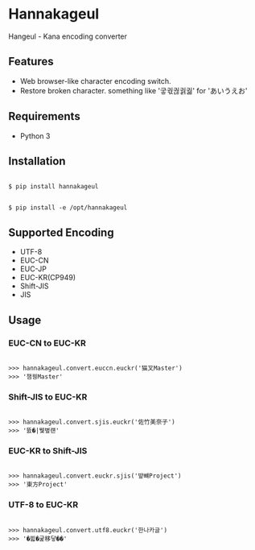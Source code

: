# Hannakageul

Hangeul - Kana encoding converter


## Features

* Web browser-like character encoding switch.
* Restore broken character. something like '궇궋궎궑궓' for 'あいうえお'


## Requirements

* Python 3


## Installation

<pre><code>
$ pip install hannakageul
</code></pre>
<pre><code>
$ pip install -e /opt/hannakageul
</code></pre>


## Supported Encoding

* UTF-8
* EUC-CN
* EUC-JP
* EUC-KR(CP949)
* Shift-JIS
* JIS

## Usage

### EUC-CN to EUC-KR

<pre><code>
>>> hannakageul.convert.euccn.euckr('猫叉Master')
>>> '챔꿩Master'
</code></pre>


### Shift-JIS to EUC-KR

<pre><code>
>>> hannakageul.convert.sjis.euckr('佐竹美奈子')
>>> '뜴�|뷏볖럔'
</code></pre>


### EUC-KR to Shift-JIS

<pre><code>
>>> hannakageul.convert.euckr.sjis('뱦뺴Project')
>>> '東方Project'
</code></pre>

### UTF-8 to EUC-KR

<pre><code>
>>> hannakageul.convert.utf8.euckr('한나카글')
>>> '�븳�굹移닿��'
</code></pre>
